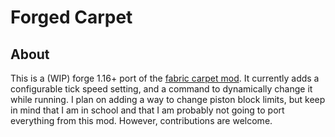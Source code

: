 # Forged Carpet

## About

This is a (WIP) forge 1.16+ port of the [fabric carpet mod](https://github.com/gnembon/fabric-carpet).
It currently adds a configurable tick speed setting, and a command to dynamically change it while running. 
I plan on adding a way to change piston block limits, but keep in mind that I am in school and 
that I am probably not going to port everything from this mod. However, contributions are welcome.


